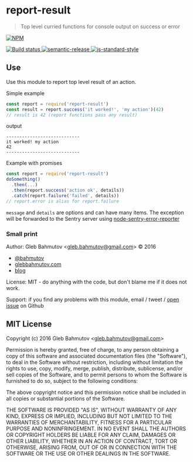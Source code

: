 # report-result

> Top level curried functions for console output on success or error

[![NPM][npm-icon] ][npm-url]

[![Build status][ci-image] ][ci-url]
[![semantic-release][semantic-image] ][semantic-url]
[![js-standard-style][standard-image]][standard-url]

## Use

Use this module to report top level result of an action. 

Simple example

```js
const report = require('report-result')
const result = report.success('it worked!', 'my action')(42)
// result is 42 (report functions pass any result)
```

output

```
----------------------------
it worked! my action
42
----------------------------
```

Example with promises

```js
const report = require('report-result')
doSomething()
  .then(...)
  .then(report.success('action ok', details))
  .catch(report.failure('failed', details))
// report.error is alias for report.failure
```

`message` and `details` are options and can have many items. The exception
will be forwarded to the Sentry server using
[node-sentry-error-reporter](https://github.com/bahmutov/node-sentry-error-reporter)

### Small print

Author: Gleb Bahmutov &lt;gleb.bahmutov@gmail.com&gt; &copy; 2016


* [@bahmutov](https://twitter.com/bahmutov)
* [glebbahmutov.com](http://glebbahmutov.com)
* [blog](http://glebbahmutov.com/blog)


License: MIT - do anything with the code, but don't blame me if it does not work.

Support: if you find any problems with this module, email / tweet /
[open issue](https://github.com/bahmutov/report-result/issues) on Github

## MIT License

Copyright (c) 2016 Gleb Bahmutov &lt;gleb.bahmutov@gmail.com&gt;

Permission is hereby granted, free of charge, to any person
obtaining a copy of this software and associated documentation
files (the "Software"), to deal in the Software without
restriction, including without limitation the rights to use,
copy, modify, merge, publish, distribute, sublicense, and/or sell
copies of the Software, and to permit persons to whom the
Software is furnished to do so, subject to the following
conditions:

The above copyright notice and this permission notice shall be
included in all copies or substantial portions of the Software.

THE SOFTWARE IS PROVIDED "AS IS", WITHOUT WARRANTY OF ANY KIND,
EXPRESS OR IMPLIED, INCLUDING BUT NOT LIMITED TO THE WARRANTIES
OF MERCHANTABILITY, FITNESS FOR A PARTICULAR PURPOSE AND
NONINFRINGEMENT. IN NO EVENT SHALL THE AUTHORS OR COPYRIGHT
HOLDERS BE LIABLE FOR ANY CLAIM, DAMAGES OR OTHER LIABILITY,
WHETHER IN AN ACTION OF CONTRACT, TORT OR OTHERWISE, ARISING
FROM, OUT OF OR IN CONNECTION WITH THE SOFTWARE OR THE USE OR
OTHER DEALINGS IN THE SOFTWARE.

[npm-icon]: https://nodei.co/npm/report-result.png?downloads=true
[npm-url]: https://npmjs.org/package/report-result
[ci-image]: https://travis-ci.org/bahmutov/report-result.png?branch=master
[ci-url]: https://travis-ci.org/bahmutov/report-result
[semantic-image]: https://img.shields.io/badge/%20%20%F0%9F%93%A6%F0%9F%9A%80-semantic--release-e10079.svg
[semantic-url]: https://github.com/semantic-release/semantic-release
[standard-image]: https://img.shields.io/badge/code%20style-standard-brightgreen.svg
[standard-url]: http://standardjs.com/
